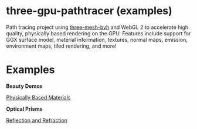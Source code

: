 # three-gpu-pathtracer (examples)


Path tracing project using [three-mesh-bvh](https://github.com/gkjohnson/three-mesh-bvh) and WebGL 2 to accelerate high quality, physically based rendering on the GPU. Features include support for GGX surface model, material information, textures, normal maps, emission, environment maps, tiled rendering, and more!


# Examples

**Beauty Demos**

[Physically Based Materials](https://cyamahat.github.io/three-gpu-pathtracer-examples/examples/bundle/index.html)

**Optical Prisms**

[Reflection and Refraction](https://cyamahat.github.io/three-gpu-pathtracer-examples/examples/bundle/optical_prisms.html)
